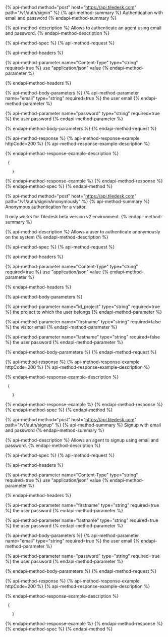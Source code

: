 

{% api-method method="post" host="https://api.tiledesk.com" path="/v1/auth/signin" %}
{% api-method-summary %}
Authentication with email and password
{% endapi-method-summary %}

{% api-method-description %}
Allows to authenticate an agent using email and password.
{% endapi-method-description %}

{% api-method-spec %}
{% api-method-request %}

{% api-method-headers %}

{% api-method-parameter name="Content-Type" type="string" required=true %}
use "application/json" value
{% endapi-method-parameter %}


{% endapi-method-headers %}

{% api-method-body-parameters %}
{% api-method-parameter name="email" type="string" required=true %}
the user email
{% endapi-method-parameter %}

{% api-method-parameter name="password" type="string" required=true %}
the user password
{% endapi-method-parameter %}

{% endapi-method-body-parameters %}
{% endapi-method-request %}

{% api-method-response %}
{% api-method-response-example httpCode=200 %}
{% api-method-response-example-description %}

{% endapi-method-response-example-description %}

```text
 {
      
   }
```
{% endapi-method-response-example %}
{% endapi-method-response %}
{% endapi-method-spec %}
{% endapi-method %}














{% api-method method="post" host="https://api.tiledesk.com" path="/v1/auth/signinAnonymously" %}
{% api-method-summary %}
Anonymous authentication for a visitor. 

It only works for Tiledesk beta version v2 environment.
{% endapi-method-summary %}

{% api-method-description %}
Allows a user to authenticate anonymously on the system
{% endapi-method-description %}

{% api-method-spec %}
{% api-method-request %}

{% api-method-headers %}

{% api-method-parameter name="Content-Type" type="string" required=true %}
use "application/json" value
{% endapi-method-parameter %}


{% endapi-method-headers %}

{% api-method-body-parameters %}

{% api-method-parameter name="id_project" type="string" required=true %}
the project to which the user belongs
{% endapi-method-parameter %}


{% api-method-parameter name="firstname" type="string" required=false %}
the visitor email
{% endapi-method-parameter %}

{% api-method-parameter name="lastname" type="string" required=false %}
the user password
{% endapi-method-parameter %}


{% endapi-method-body-parameters %}
{% endapi-method-request %}

{% api-method-response %}
{% api-method-response-example httpCode=200 %}
{% api-method-response-example-description %}

{% endapi-method-response-example-description %}

```text
 {
      
   }
```
{% endapi-method-response-example %}
{% endapi-method-response %}
{% endapi-method-spec %}
{% endapi-method %}



{% api-method method="post" host="https://api.tiledesk.com" path="/v1/auth/signup" %}
{% api-method-summary %}
Signup with email and password
{% endapi-method-summary %}

{% api-method-description %}
Allows an agent to signup using email and password.
{% endapi-method-description %}

{% api-method-spec %}
{% api-method-request %}

{% api-method-headers %}

{% api-method-parameter name="Content-Type" type="string" required=true %}
use "application/json" value
{% endapi-method-parameter %}


{% endapi-method-headers %}

{% api-method-parameter name="firstname" type="string" required=true %}
the user password
{% endapi-method-parameter %}

{% api-method-parameter name="lastname" type="string" required=true %}
the user password
{% endapi-method-parameter %}

{% api-method-body-parameters %}
{% api-method-parameter name="email" type="string" required=true %}
the user email
{% endapi-method-parameter %}

{% api-method-parameter name="password" type="string" required=true %}
the user password
{% endapi-method-parameter %}

{% endapi-method-body-parameters %}
{% endapi-method-request %}

{% api-method-response %}
{% api-method-response-example httpCode=200 %}
{% api-method-response-example-description %}

{% endapi-method-response-example-description %}

```text
 {
      
   }
```
{% endapi-method-response-example %}
{% endapi-method-response %}
{% endapi-method-spec %}
{% endapi-method %}





